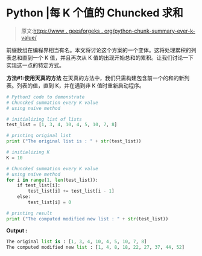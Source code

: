# Python |每 K 个值的 Chuncked 求和

> 原文:[https://www . geesforgeks . org/python-chunk-summary-ever-k-value/](https://www.geeksforgeeks.org/python-chuncked-summation-every-k-value/)

前缀数组在编程界相当有名。本文将讨论这个方案的一个变体。这将处理累积的列表总和直到一个 K 值，并且再次从 K 值的出现开始总和的累积。让我们讨论一下实现这一点的特定方式。

**方法#1:使用天真的方法**
在天真的方法中，我们只需构建包含前一个的和的新列表。列表的值，直到 K，并在遇到非 K 值时重新启动程序。

```py
# Python3 code to demonstrate 
# Chuncked summation every K value
# using naive method 

# initializing list of lists
test_list = [1, 3, 4, 10, 4, 5, 10, 7, 8]

# printing original list
print ("The original list is : " + str(test_list))

# initializing K 
K = 10

# Chuncked summation every K value
# using naive method
for i in range(1, len(test_list)):
    if test_list[i]: 
        test_list[i] += test_list[i - 1]
    else:
        test_list[i] = 0

# printing result
print ("The computed modified new list : " + str(test_list))
```

**Output :**

```py
The original list is : [1, 3, 4, 10, 4, 5, 10, 7, 8]
The computed modified new list : [1, 4, 8, 18, 22, 27, 37, 44, 52]

```